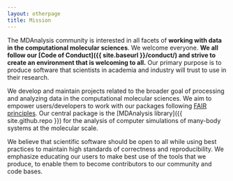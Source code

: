 ```yaml
---
layout: otherpage
title: Mission
---
```


The MDAnalysis community is interested in all facets of **working
with data in the computational molecular sciences**. We welcome everyone. **We all follow our
[Code of Conduct]({{ site.baseurl }}/conduct/) and strive to create an environment that is welcoming to all.** Our primary purpose is to produce software that scientists in academia and industry will trust to use in their research.

We develop and maintain projects related to the broader goal of processing and
analyzing data in the computational molecular sciences. We aim to empower users/developers to
work with our packages following [FAIR principles][]. Our central package is the
[MDAnalysis library]({{ site.github.repo }}) for the analysis of computer simulations of many-body
systems at the molecular scale. 

We believe that scientific software should be open to all while using best
practices to maintain high standards of correctness and reproducibility. We
emphasize educating our users to make best use of the tools that we produce, to
enable them to become contributors to our community and code bases.

[FAIR principles]: https://www.go-fair.org/fair-principles/